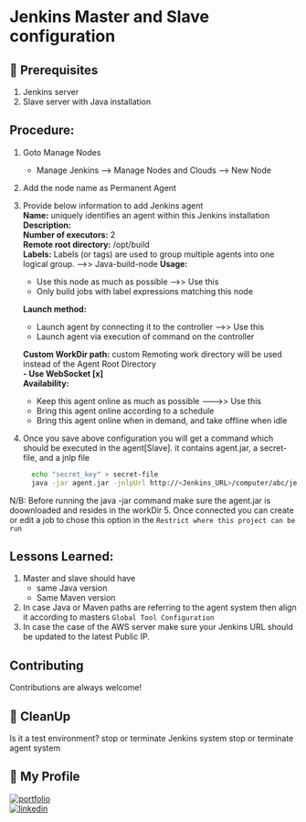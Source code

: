 # Jenkins Master and Slave configuration

## 🧰 Prerequisites
1. Jenkins server 
2. Slave server with Java installation 

## Procedure: 
1. Goto Manage Nodes    
   - Manage Jenkins --> Manage Nodes and Clouds --> New Node  

2. Add the node name as Permanent Agent  
   
3. Provide below information to add Jenkins agent  
   **Name:** uniquely identifies an agent within this Jenkins installation  
   **Description:** <Description>  
   **Number of executors:** 2  
   **Remote root directory:** /opt/build   
   **Labels:** Labels (or tags) are used to group multiple agents into one logical group.  -->> Java-build-node
   **Usage:**  
   - Use this node as much as possible  -->> Use this
   - Only build jobs with label expressions matching this node   
 
   **Launch method:**   
   	  - Launch agent by connecting it to the controller  -->> Use this  
   	  - Launch agent via execution of command on the controller  

   **Custom WorkDir path:**  custom Remoting work directory will be used instead of the Agent Root Directory  
   **- Use WebSocket [x]**  
   **Availability:**  
   	- Keep this agent online as much as possible  --->> Use this
   	- Bring this agent online according to a schedule  
   	- Bring this agent online when in demand, and take offline when idle  

4. Once you save above configuration you will get a command which should be executed in the agent[Slave]. it contains agent.jar, a secret-file, and a jnlp file 
   ```sh
     echo "secret_key" > secret-file
     java -jar agent.jar -jnlpUrl http://<Jenkins_URL>/computer/abc/jenkins-agent.jnlp -secret @secret-file -workDir "/opt/build"
   ```

N/B: Before running the java -jar command make sure the agent.jar is doownloaded and resides in the workDir
5. Once connected you can create or edit a job to chose this option in the `Restrict where this project can be run`


## Lessons Learned:   
  1. Master and slave should have  
     - same Java version  
     - Same Maven version   
  1. In case Java or Maven paths are referring to the agent system then align it according to masters `Global Tool Configuration`  
  1. In case the case of the AWS server make sure your Jenkins URL should be updated to the latest Public IP.   
  

## Contributing
Contributions are always welcome!

## 🧹 CleanUp 
  Is it a test environment? 
  stop or terminate Jenkins system 
  stop or terminate agent system 
  
## 🔗 My Profile
[![portfolio](https://img.shields.io/badge/my_portfolio-000?style=for-the-badge&logo=ko-fi&logoColor=white)](https://www.udemy.com/user/ar-shankar/)  
[![linkedin](https://img.shields.io/badge/linkedin-0A66C2?style=for-the-badge&logo=linkedin&logoColor=white)](https://www.linkedin.com/in/ravdsun/)
